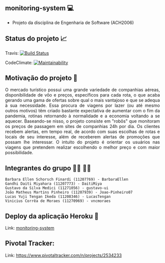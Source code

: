 ## monitoring-system :computer:
- Projeto da disciplina de Engenharia de Software (ACH2006)

## Status do projeto :chart_with_upwards_trend:

Travis: 
[![Build Status](https://app.travis-ci.com/BarbaraEllen/monitoring-system.svg?branch=master)](https://app.travis-ci.com/BarbaraEllen/monitoring-system)

CodeClimate: 
[![Maintainability](https://api.codeclimate.com/v1/badges/6dfb4b2995098dfee02a/maintainability)](https://codeclimate.com/github/BarbaraEllen/monitoring-system/maintainability)

## Motivação do projeto :pushpin:
<p align="justify">O mercado turístico possui uma grande variedade de companhias aéreas, disponibilidade de vôo e preços, específicos para cada rota, o que acaba gerando uma gama de ofertas sobre qual o mais vantajoso e que se adequa à sua necessidade. Essa procura de viagens por lazer (ou até mesmo outros motivos) têm criado bastante expectativa de aumentar com o fim da pandemia, rotinas retornando à normalidade e a economia voltando a se aquecer. Baseando-se nisso, o projeto consiste em "robôs" que monitoram os preços de passagem em sites de companhias 24h por dia. Os clientes recebem alertas, em tempo real, de acordo com suas escolhas de rotas e locais de seu interesse, além de receberem alertas de promoções que possam lhe interessar. O intuito do projeto é orientar os usuários nas viagens que pretendem realizar escolhendo o melhor preço e com maior possibilidade.</p> 

## Integrantes do grupo :man_student: :woman_student:
```
Barbara Ellen Schorsch Finardi (11207769) - BarbaraEllen
Gandhi Daiti Miyahara (11207773) - DaitiMiya
Gustavo da Silva Medici (11271056) - gustavo-ui
João Matheus Martins Pinheiro (11207939) - Joao-Pinheiro07
Lucas Yuji Tengan Ikeda (11208346) - LucasTengan
Vinicius Corrêa de Moraes (11270969) - vncmoraes
```
## Deploy da aplicação Heroku :dash:
Link: <a href=https://excelencia-operacional.herokuapp.com/> monitoring-system </a>

## Pivotal Tracker: 
Link: https://www.pivotaltracker.com/n/projects/2534233

